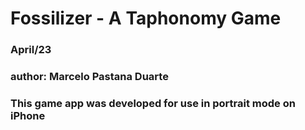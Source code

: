 # Fossilizer - A Taphonomy Game
### April/23

### author: Marcelo Pastana Duarte

### This game app was developed for use in portrait mode on iPhone



